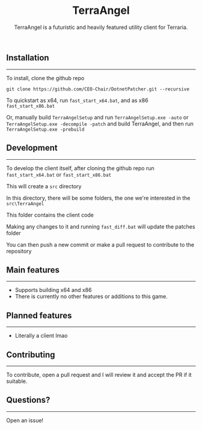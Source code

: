 
<h1 align="center">
TerraAngel
</h1>
<p align="center">
TerraAngel is a futuristic and heavily featured utility client for Terraria.
</p>
<br>

<h2>
Installation
</h2>

---
To install, clone the github repo

```git clone https://github.com/CEO-Chair/DotnetPatcher.git --recursive```

To quickstart as x64, run `fast_start_x64.bat`, and as x86 `fast_start_x86.bat`

Or, manually build `TerraAngelSetup` and run `TerraAngelSetup.exe -auto` or `TerraAngelSetup.exe -decompile -patch` and build TerraAngel, and then run `TerraAngelSetup.exe -prebuild`

<h2>
Development
</h2>

---

To develop the client itself, after cloning the github repo
run  `fast_start_x64.bat` or `fast_start_x86.bat`

This will create a `src` directory

In this directory, there will be some folders, the one we're interested in the `src\TerraAngel`

This folder contains the client code

Making any changes to it and running `fast_diff.bat` will update the patches folder

You can then push a new commit or make a pull request to contribute to the repository

<h2>
Main features
</h2>

---

- Supports building x64 and x86
- There is currently no other features or additions to this game.

<h2>
Planned features
</h2>

---

- Literally a client lmao

<h2>
Contributing
</h2>

---

To contribute, open a pull request and I will review it and accept the PR if it suitable.

<h2>
Questions?
</h2>

---

Open an issue!